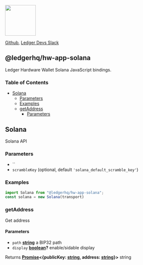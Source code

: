 <img src="https://user-images.githubusercontent.com/211411/34776833-6f1ef4da-f618-11e7-8b13-f0697901d6a8.png" height="100" />

[Github](https://github.com/LedgerHQ/ledgerjs/),
[Ledger Devs Slack](https://ledger-dev.slack.com/)

## @ledgerhq/hw-app-solana

Ledger Hardware Wallet Solana JavaScript bindings.

<!-- Generated by documentation.js. Update this documentation by updating the source code. -->

### Table of Contents

*   [Solana][1]
    *   [Parameters][2]
    *   [Examples][3]
    *   [getAddress][4]
        *   [Parameters][5]

## Solana

Solana API

### Parameters

*   ``  
*   `scrambleKey`   (optional, default `'solana_default_scramble_key'`)

### Examples

```javascript
import Solana from "@ledgerhq/hw-app-solana";
const solana = new Solana(transport)
```

### getAddress

Get address

#### Parameters

*   `path` **[string][6]** a BIP32 path
*   `display` **[boolean][7]?** enable/sidable display

Returns **[Promise][8]<{publicKey: [string][6], address: [string][6]}>** string

[1]: #solana

[2]: #parameters

[3]: #examples

[4]: #getaddress

[5]: #parameters-1

[6]: https://developer.mozilla.org/docs/Web/JavaScript/Reference/Global_Objects/String

[7]: https://developer.mozilla.org/docs/Web/JavaScript/Reference/Global_Objects/Boolean

[8]: https://developer.mozilla.org/docs/Web/JavaScript/Reference/Global_Objects/Promise
